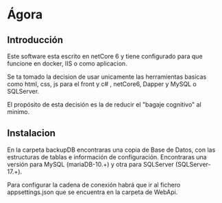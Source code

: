 # Ágora

## Introducción 

Este software esta escrito en netCore 6 y tiene configurado para que funcione en docker, IIS o como aplicacion.

Se ta tomado la decision de usar unicamente las herramientas basicas como html, css, js para el front y c# , netCore6, Dapper y MySQL o SQLServer.

El propósito de esta decisión es la de reducir el "bagaje cognitivo" al minimo.

## Instalacion

En la carpeta backupDB encontraras una copia de Base de Datos, con las estructuras de tablas e información de configuración.
Encontraras una versión para MySQL (mariaDB-10.+) y otra para SQLServer (SQLServer-17.+).

Para configurar la cadena de conexión habrá que ir al fichero appsettings.json que se encuentra en la carpeta de WebApi.
